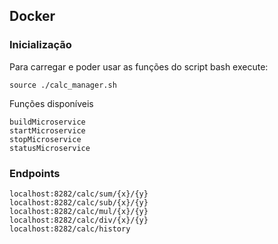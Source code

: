 ## Docker

### Inicialização
Para carregar e poder usar as funções do script bash execute:
```
source ./calc_manager.sh
```
Funções disponíveis
```
buildMicroservice
startMicroservice
stopMicroservice
statusMicroservice
```

### Endpoints
```
localhost:8282/calc/sum/{x}/{y}
localhost:8282/calc/sub/{x}/{y}
localhost:8282/calc/mul/{x}/{y}
localhost:8282/calc/div/{x}/{y}
localhost:8282/calc/history
```
